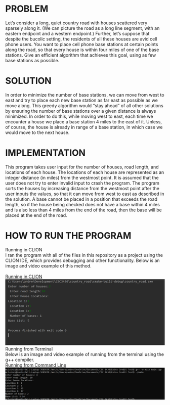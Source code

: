 # PROBLEM
Let’s consider a long, quiet country road with houses scattered very sparsely along it. (We can picture the road as a long line segment, with an eastern endpoint and a western endpoint.) Further, let’s suppose that despite the bucolic setting, the residents of all these houses are avid cell phone users. You want to place cell phone base stations at certain points along the road, so that every house is within four miles of one of the base stations. 
Give an efficient algorithm that achieves this goal, using as few base stations as possible. 
# SOLUTION
In order to minimize the number of base stations, we can move from west to east and try to place each new base station as far east as possible as we move along. This greedy algorithm would “stay ahead” of all other solutions by ensuring the number of base stations over a given distance is always minimized. In order to do this, while moving west to east, each time we encounter a house we place a base station 4 miles to the east of it. Unless, of course, the house is already in range of a base station, in which case we would move to the next house. 
# IMPLEMENTATION
This program takes user input for the number of houses, road length, and locations of each house. The locations of each house are represented as an integer distance (in miles) from the westmost point. It is assumed that the user does not try to enter invalid input to crash the program. The program sorts the houses by increasing distance from the westmost point after the user inputs the values, so that it can move from west to east as described in the solution. A base cannot be placed in a position that exceeds the road length, so if the house being checked does not have a base within 4 miles and is also less than 4 miles from the end of the road, then the base will be placed at the end of the road. 
# HOW TO RUN THE PROGRAM
Running in CLION <br>
I ran the program with all of the files in this repository as a project using the CLION IDE, which provides debugging and other functionality. Below is an image and video example of this method. <br><br>
<a href="https://youtu.be/mZ0JT0q4JOo">Running in CLION</a><br>
<img src="CLION_RUN.PNG"><br>
Running from Terminal <br>
Below is an image and video example of running from the terminal using the g++ compiler.<br>
<a href="https://youtu.be/JxLxvttnl28">Running from Command Line</a><br>
<img src="TERMINAL_RUN.PNG"><br>
